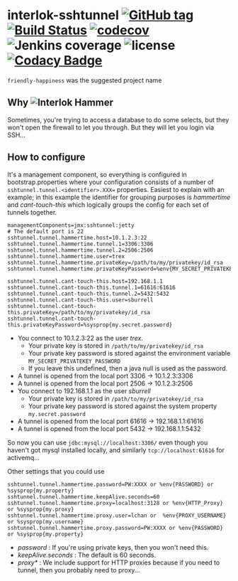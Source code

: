 # interlok-sshtunnel [![GitHub tag](https://img.shields.io/github/tag/adaptris/interlok-sshtunnel.svg)](https://github.com/adaptris/interlok-sshtunnel/tags) [![Build Status](https://travis-ci.org/adaptris/interlok-sshtunnel.svg?branch=develop)](https://travis-ci.org/adaptris/interlok-sshtunnel) [![codecov](https://codecov.io/gh/adaptris/interlok-sshtunnel/branch/develop/graph/badge.svg)](https://codecov.io/gh/adaptris/interlok-sshtunnel) ![Jenkins coverage](https://img.shields.io/jenkins/t/https/development.adaptris.net/jenkins/job/Interlok-SSHTunnel.svg) ![license](https://img.shields.io/github/license/adaptris/interlok-sshtunnel.svg) [![Codacy Badge](https://api.codacy.com/project/badge/Grade/0287037a13ba414b903080f2654c605a)](https://www.codacy.com/app/adaptris/interlok-sshtunnel)

`friendly-happiness` was the suggested project name

## Why ![Interlok Hammer](https://img.shields.io/badge/certified-interlok%20hammer-red.svg)

Sometimes, you're trying to access a database to do some selects, but they won't open the firewall to let you through. But they will let you login via SSH...

## How to configure

It's a management component, so everything is configured in bootstrap.properties where your configuration consists of a number of  `sshtunnel.tunnel.<identifier>.XXX=` properties. Easiest to explain with an example; in this example the identifier for grouping purposes is _hammertime_ and _cant-touch-this_ which logically groups the config for each set of tunnels together.

```
managementComponents=jmx:sshtunnel:jetty
# The default port is 22
sshtunnel.tunnel.hammertime.host=10.1.2.3:22
sshtunnel.tunnel.hammertime.tunnel.1=3306:3306
sshtunnel.tunnel.hammertime.tunnel.2=2506:2506
sshtunnel.tunnel.hammertime.user=trex
sshtunnel.tunnel.hammertime.privateKey=/path/to/my/privatekey/id_rsa
sshtunnel.tunnel.hammertime.privateKeyPassword=%env{MY_SECRET_PRIVATEKEY_PASSWORD}

sshtunnel.tunnel.cant-touch-this.host=192.168.1.1
sshtunnel.tunnel.cant-touch-this.tunnel.1=61616:61616
sshtunnel.tunnel.cant-touch-this.tunnel.2=5432:5432
sshtunnel.tunnel.cant-touch-this.user=sburrell
sshtunnel.tunnel.cant-touch-this.privateKey=/path/to/my/privatekey/id_rsa
sshtunnel.tunnel.cant-touch-this.privateKeyPassword=%sysprop{my.secret.password}

```

* You connect to 10.1.2.3:22 as the user _trex_.
    * Your private key is stored in `/path/to/my/privatekey/id_rsa`
    * Your private key password is stored against the environment variable `MY_SECRET_PRIVATEKEY_PASSWORD`
    * If you leave this undefined, then a java null is used as the password.
* A tunnel is opened from the local port 3306 -> 10.1.2.3:3306
* A tunnel is opened from the local port 2506 -> 10.1.2.3:2506
* You connect to 192.168.1.1 as the user _sburrell_
    * Your private key is stored in `/path/to/my/privatekey/id_rsa`
    * Your private key password is stored against the system property `my.secret.password`
* A tunnel is opened from the local port 61616 -> 192.168.1.1:61616
* A tunnel is opened from the local port 5432 -> 192.168.1.1:5432


So now you can use `jdbc:mysql://localhost:3306/` even though you haven't got mysql installed locally, and similarly `tcp://localhost:61616` for activemq...

Other settings that you could use

```
sshtunnel.tunnel.hammertime.password=PW:XXXX or %env{PASSWORD} or %sysprop{my.property}
sshtunnel.tunnel.hammertime.keepAlive.seconds=60
sshtunnel.tunnel.hammertime.proxy=localhost:3128 or %env{HTTP_Proxy} or %sysprop{my.proxy}
sshtunnel.tunnel.hammertime.proxy.user=lchan or  %env{PROXY_USERNAME} or %sysprop(my.username}
sshtunnel.tunnel.hammertime.proxy.password=PW:XXXX or %env{PASSWORD} or %sysprop{my.property}
```

* _password_ : If you're using private keys, then you won't need this.
* _keepAlive.seconds_ : The default is 60 seconds.
* _proxy*_ : We include support for HTTP proxies because if you need to tunnel, then you probably need to proxy...

